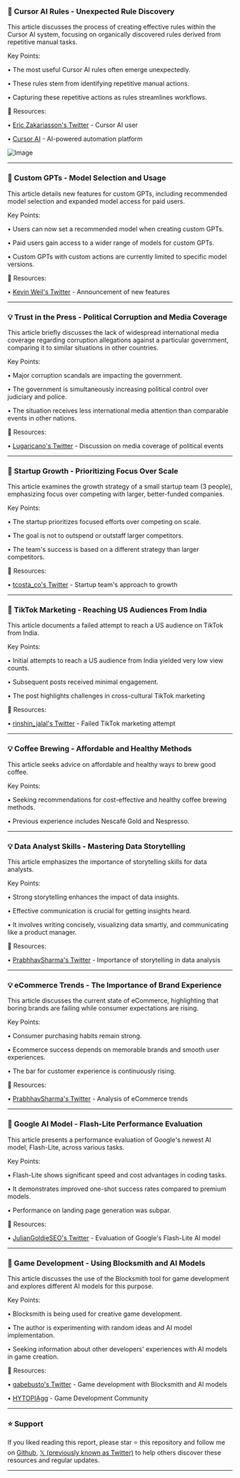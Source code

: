 ### 🤖 Cursor AI Rules - Unexpected Rule Discovery

This article discusses the process of creating effective rules within the Cursor AI system, focusing on organically discovered rules derived from repetitive manual tasks.

Key Points:

• The most useful Cursor AI rules often emerge unexpectedly.


• These rules stem from identifying repetitive manual actions.


• Capturing these repetitive actions as rules streamlines workflows.


🔗 Resources:

• [Eric Zakariasson's Twitter](https://x.com/ericzakariasson) - Cursor AI user


• [Cursor AI](https://x.com/cursor_ai) -  AI-powered automation platform


![Image](https://pbs.twimg.com/media/GtvNDD3XoAApb5s?format=jpg&name=small)


---

### 🚀 Custom GPTs - Model Selection and Usage

This article details new features for custom GPTs, including recommended model selection and expanded model access for paid users.

Key Points:

•  Users can now set a recommended model when creating custom GPTs.


• Paid users gain access to a wider range of models for custom GPTs.


•  Custom GPTs with custom actions are currently limited to specific model versions.


🔗 Resources:

• [Kevin Weil's Twitter](https://x.com/kevinweil) -  Announcement of new features


---

### 💡 Trust in the Press - Political Corruption and Media Coverage

This article briefly discusses the lack of widespread international media coverage regarding corruption allegations against a particular government, comparing it to similar situations in other countries.


Key Points:

• Major corruption scandals are impacting the government.


• The government is simultaneously increasing political control over judiciary and police.


• The situation receives less international media attention than comparable events in other nations.


🔗 Resources:

• [Lugaricano's Twitter](https://x.com/lugaricano) - Discussion on media coverage of political events


---

### 🤖 Startup Growth - Prioritizing Focus Over Scale

This article examines the growth strategy of a small startup team (3 people), emphasizing focus over competing with larger, better-funded companies.


Key Points:

• The startup prioritizes focused efforts over competing on scale.


• The goal is not to outspend or outstaff larger competitors.


• The team's success is based on a different strategy than larger competitors.

🔗 Resources:

• [tcosta_co's Twitter](https://x.com/tcosta_co) - Startup team's approach to growth


---

### 🚀 TikTok Marketing - Reaching US Audiences From India

This article documents a failed attempt to reach a US audience on TikTok from India.


Key Points:

• Initial attempts to reach a US audience from India yielded very low view counts.


• Subsequent posts received minimal engagement.


• The post highlights challenges in cross-cultural TikTok marketing


🔗 Resources:

• [rinshin_jalal's Twitter](https://x.com/rinshin_jalal) -  Failed TikTok marketing attempt


---

### 💡 Coffee Brewing - Affordable and Healthy Methods

This article seeks advice on affordable and healthy ways to brew good coffee.


Key Points:

•  Seeking recommendations for cost-effective and healthy coffee brewing methods.


• Previous experience includes Nescafé Gold and Nespresso.



---

### 💡 Data Analyst Skills - Mastering Data Storytelling

This article emphasizes the importance of storytelling skills for data analysts.


Key Points:

• Strong storytelling enhances the impact of data insights.


•  Effective communication is crucial for getting insights heard.


•  It involves writing concisely, visualizing data smartly, and communicating like a product manager.


🔗 Resources:

• [PrabhhavSharma's Twitter](https://x.com/PrabhhavSharma) -  Importance of storytelling in data analysis


---

### 💡 eCommerce Trends - The Importance of Brand Experience

This article discusses the current state of eCommerce, highlighting that boring brands are failing while consumer expectations are rising.


Key Points:

• Consumer purchasing habits remain strong.


•  Ecommerce success depends on memorable brands and smooth user experiences.


• The bar for customer experience is continuously rising.


🔗 Resources:

• [PrabhhavSharma's Twitter](https://x.com/PrabhhavSharma) -  Analysis of eCommerce trends


---

### 🤖 Google AI Model - Flash-Lite Performance Evaluation

This article presents a performance evaluation of Google's newest AI model, Flash-Lite, across various tasks.


Key Points:

• Flash-Lite shows significant speed and cost advantages in coding tasks.


• It demonstrates improved one-shot success rates compared to premium models.


• Performance on landing page generation was subpar.


🔗 Resources:

• [JulianGoldieSEO's Twitter](https://x.com/JulianGoldieSEO) -  Evaluation of Google's Flash-Lite AI model


---

### 🚀 Game Development - Using Blocksmith and AI Models

This article discusses the use of the Blocksmith tool for game development and explores different AI models for this purpose.


Key Points:

•  Blocksmith is being used for creative game development.


• The author is experimenting with random ideas and AI model implementation.


• Seeking information about other developers' experiences with AI models in game creation.


🔗 Resources:

• [gabebusto's Twitter](https://x.com/gabebusto) -  Game development with Blocksmith and AI models

• [HYTOPIAgg](https://x.com/HYTOPIAgg) -  Game Development Community


---

### ⭐️ Support

If you liked reading this report, please star ⭐️ this repository and follow me on [Github](https://github.com/Drix10), [𝕏 (previously known as Twitter)](https://x.com/DRIX_10_) to help others discover these resources and regular updates.

---